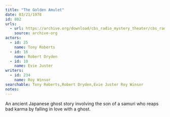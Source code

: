 ```yaml
---
title: "The Golden Amulet"
date: 03/21/1978
id: 802
urls: 
  - url: https://archive.org/download/cbs_radio_mystery_theater/cbs_radio_mystery_theater-0801-0850.zip/cbs_radio_mystery_theater-0801-0850%2Fcbsrmt_0802_the_golden_amulet.mp3
    source: archive-org
actors:  
  - id: 25
    name: Tony Roberts  
  - id: 16
    name: Robert Dryden  
  - id: 10
    name: Evie Juster
writers:  
  - id: 234
    name: Roy Winsor
searchable: Tony Roberts,Robert Dryden,Evie Juster Roy Winsor
notes:  
---
```

An ancient Japanese ghost story involving the son of a samuri who reaps bad karma by falling in love with a ghost.